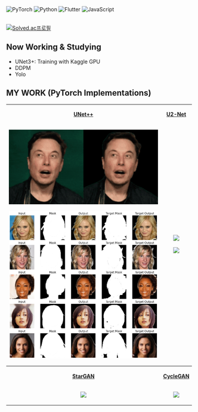 <div>
  <img alt="PyTorch" src ="https://img.shields.io/badge/PyTorch-EE4C2C.svg?&style=flat-square&logo=PyTorch&logoColor=white"/>
  <img alt="Python" src ="https://img.shields.io/badge/Python-3776AB.svg?&style=flat-square&logo=Python&logoColor=white"/>
  <img alt="Flutter" src ="https://img.shields.io/badge/Flutter-02569B.svg?&style=flat-square&logo=Flutter&logoColor=white"/>
  <img alt="JavaScript" src ="https://img.shields.io/badge/JavaScript-F7DF1E.svg?&style=flat-square&logo=JavaScript&logoColor=white"/>
<div>

<br>

[![Solved.ac프로필](http://mazassumnida.wtf/api/mini/generate_badge?boj=99edward)](https://solved.ac/99edward)

## Now Working & Studying
- UNet3+: Training with Kaggle GPU  
- DDPM
- Yolo


## MY WORK (PyTorch Implementations)

<table>
  <th>
    <p align='center'><a href='https://github.com/kimjy99/unetplusplus-celeba'>UNet++</a></p>
  </th>
  <th>
    <p align='center'><a href='https://github.com/kimjy99/u2net-pytorch'>U2-Net</a></p>
  </th>
	<tr>
	    <td>
        <p align='center'><img src='https://github.com/kimjy99/unetplusplus-celeba/blob/main/images/elon-combined.gif' width='400'><p>
        <p align='center'><img src='https://github.com/kimjy99/unetplusplus-celeba/blob/main/images/result_small.png' width='400'><p>
      </td>
	    <td>
        <p align='center'><img src='https://github.com/kimjy99/u2net-pytorch/blob/main/images/elon-combined.gif' width='400'><p>
        <p align='center'><img src='https://github.com/kimjy99/u2net-pytorch/blob/main/images/result_small.png' width='400'><p>
      </td>
	</tr>
  <th>
    <p align='center'><a href='https://github.com/kimjy99/stargan-celeba'>StarGAN</a></p>
  </th>
  <th>
    <p align='center'><a href='https://github.com/kimjy99/cyclegan'>CycleGAN</a></p>
  </th>
	<tr>
      <td>
        <p align='center'><img src='https://github.com/kimjy99/stargan-celeba/blob/main/images/test3.gif' width='400'><p>
      </td>
	    <td>
        <p align='center'><img src='https://github.com/kimjy99/cyclegan/blob/main/images/test_img_small.png' width='400'><p>
      </td>
	</tr>
</table>
